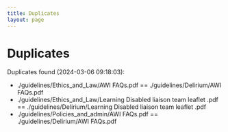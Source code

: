```yaml
---
title: Duplicates
layout: page
---
```


# Duplicates

Duplicates found (2024-03-06 09:18:03):

- ./guidelines/Ethics_and_Law/AWI FAQs.pdf == ./guidelines/Delirium/AWI FAQs.pdf
- ./guidelines/Ethics_and_Law/Learning Disabled liaison team leaflet .pdf == ./guidelines/Delirium/Learning Disabled liaison team leaflet .pdf
- ./guidelines/Policies_and_admin/AWI FAQs.pdf == ./guidelines/Delirium/AWI FAQs.pdf